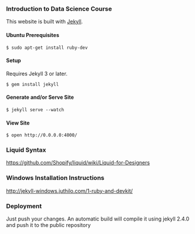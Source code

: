 ### Introduction to Data Science Course

This website is built with [Jekyll](http://jekyllrb.com). 

#### Ubuntu Prerequisites

```ShellSession
$ sudo apt-get install ruby-dev
```

#### Setup

Requires Jekyll 3 or later.

```ShellSession
$ gem install jekyll
```

#### Generate and/or Serve Site

```ShellSession
$ jekyll serve --watch
```

#### View Site

```ShellSession
$ open http://0.0.0.0:4000/
```

### Liquid Syntax

https://github.com/Shopify/liquid/wiki/Liquid-for-Designers

### Windows Installation Instructions

http://jekyll-windows.juthilo.com/1-ruby-and-devkit/

### Deployment

Just push your changes. An automatic build will compile it using jekyll 2.4.0 and push it to the public repository  
